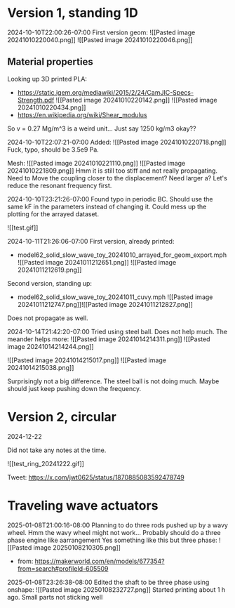 
# Version 1, standing 1D
2024-10-10T22:00:26-07:00
First version geom:
![[Pasted image 20241010220040.png]]
![[Pasted image 20241010220046.png]]

## Material properties
Looking up 3D printed PLA:
- https://static.igem.org/mediawiki/2015/2/24/CamJIC-Specs-Strength.pdf
![[Pasted image 20241010220142.png]]
![[Pasted image 20241010220434.png]]
- https://en.wikipedia.org/wiki/Shear_modulus

So v = 0.27
Mg/m^3 is a weird unit... Just say 1250 kg/m3 okay??

2024-10-10T22:07:21-07:00
Added:
![[Pasted image 20241010220718.png]]
Fuck, typo, should be 3.5e9 Pa.

Mesh:
![[Pasted image 20241010221110.png]]
![[Pasted image 20241010221809.png]]
Hmm it is still too stiff and not really propagating.
Need to Move the coupling closer to the displacement? Need larger a?
Let's reduce the resonant frequency first.

2024-10-10T23:21:26-07:00
Found typo in periodic BC. Should use the same kF in the parameters instead of changing it. Could mess up the plotting for the arrayed dataset.

![[test.gif]]

2024-10-11T21:26:06-07:00
First version, already printed:
- model62_solid_slow_wave_toy_20241010_arrayed_for_geom_export.mph
![[Pasted image 20241011212651.png]]
![[Pasted image 20241011212619.png]]

Second version, standing up:
- model62_solid_slow_wave_toy_20241011_cuvy.mph
![[Pasted image 20241011212747.png]]![[Pasted image 20241011212827.png]]

Does not propagate as well.


2024-10-14T21:42:20-07:00
Tried using steel ball. Does not help much. The meander helps more:
![[Pasted image 20241014214311.png]]
![[Pasted image 20241014214244.png]]

![[Pasted image 20241014215017.png]]
![[Pasted image 20241014215038.png]]

Surprisingly not a big difference. The steel ball is not doing much. Maybe should just keep pushing down the frequency.

# Version 2, circular
2024-12-22

Did not take any notes at the time.

![[test_ring_20241222.gif]]

Tweet:
https://x.com/jwt0625/status/1870885083592478749

# Traveling wave actuators
2025-01-08T21:00:16-08:00
Planning to do three rods pushed up by a wavy wheel.
Hmm the wavy wheel might not work...
Probably should do a three phase engine like aarrangement
Yes something like this but three phase:
![[Pasted image 20250108210305.png]]
- from: https://makerworld.com/en/models/677354?from=search#profileId-605509

2025-01-08T23:26:38-08:00
Edited the shaft to be three phase using onshape:
![[Pasted image 20250108232727.png]]
Started printing about 1 h ago. Small parts not sticking well

